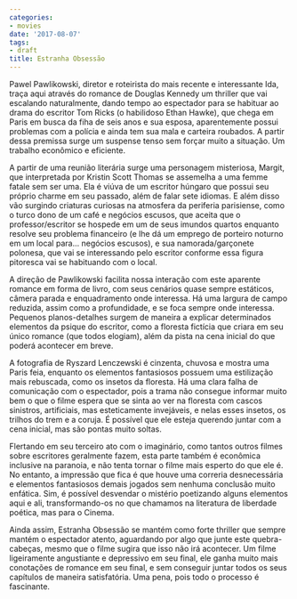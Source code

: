 ```yaml
---
categories:
- movies
date: '2017-08-07'
tags:
- draft
title: Estranha Obsessão
---
```


Pawel Pawlikowski, diretor e roteirista do mais recente e interessante Ida, traça aqui através do romance de Douglas Kennedy um thriller que vai escalando naturalmente, dando tempo ao espectador para se habituar ao drama do escritor Tom Ricks (o habilidoso Ethan Hawke), que chega em Paris em busca da fiha de seis anos e sua esposa, aparentemente possui problemas com a polícia e ainda tem sua mala e carteira roubados. A partir dessa premissa surge um suspense tenso sem forçar muito a situação. Um trabalho econômico e eficiente.

A partir de uma reunião literária surge uma personagem misteriosa, Margit, que interpretada por Kristin Scott Thomas se assemelha a uma femme fatale sem ser uma. Ela é viúva de um escritor húngaro que possui seu próprio charme em seu passado, além de falar sete idiomas. E além disso vão surgindo criaturas curiosas na atmosfera da periferia parisiense, como o turco dono de um café e negócios escusos, que aceita que o professor/escritor se hospede em um de seus imundos quartos enquanto resolve seu problema financeiro (e lhe dá um emprego de porteiro noturno em um local para... negócios escusos), e sua namorada/garçonete polonesa, que vai se interessando pelo escritor conforme essa figura pitoresca vai se habituando com o local.

A direção de Pawlikowski facilita nossa interação com este aparente romance em forma de livro, com seus cenários quase sempre estáticos, câmera parada e enquadramento onde interessa. Há uma largura de campo reduzida, assim como a profundidade, e se foca sempre onde interessa. Pequenos planos-detalhes surgem de maneira a explicar determinados elementos da psique do escritor, como a floresta fictícia que criara em seu único romance (que todos elogiam), além da pista na cena inicial do que poderá acontecer em breve.

A fotografia de Ryszard Lenczewski é cinzenta, chuvosa e mostra uma Paris feia, enquanto os elementos fantasiosos possuem uma estilização mais rebuscada, como os insetos da floresta. Há uma clara falha de comunicação com o espectador, pois a trama não consegue informar muito bem o que o filme espera que se sinta ao ver na floresta com cascos sinistros, artificiais, mas esteticamente invejáveis, e nelas esses insetos, os trilhos do trem e a coruja. É possível que ele esteja querendo juntar com a cena inicial, mas são pontas muito soltas.

Flertando em seu terceiro ato com o imaginário, como tantos outros filmes sobre escritores geralmente fazem, esta parte também é econômica inclusive na paranoia, e não tenta tornar o filme mais esperto do que ele é. No entanto, a impressão que fica é que houve uma correria desnecessária e elementos fantasiosos demais jogados sem nenhuma conclusão muito enfática. Sim, é possível desvendar o mistério poetizando alguns elementos aqui e ali, transformando-os no que chamamos na literatura de liberdade poética, mas para o Cinema.

Ainda assim, Estranha Obsessão se mantém como forte thriller que sempre mantém o espectador atento, aguardando por algo que junte este quebra-cabeças, mesmo que o filme sugira que isso não irá acontecer. Um filme ligeiramente angustiante e depressivo em seu final, ele ganha muito mais conotações de romance em seu final, e sem conseguir juntar todos os seus capítulos de maneira satisfatória. Uma pena, pois todo o processo é fascinante.